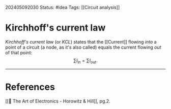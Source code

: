 202405092030
Status: #idea
Tags: [[Circuit analysis]]

# Kirchhoff's current law

*Kirchhoff's current law* (or *KCL*) states that the [[Current]] flowing *into* a point of a circuit (a node, as it's also called) equals the current flowing *out* of that point:
$$\sum\limits I_{\text{in}} = \sum\limits I_{\text{out}}.$$

___
# References
[[📕 The Art of Electronics - Horowitz & Hill]], pg.2.